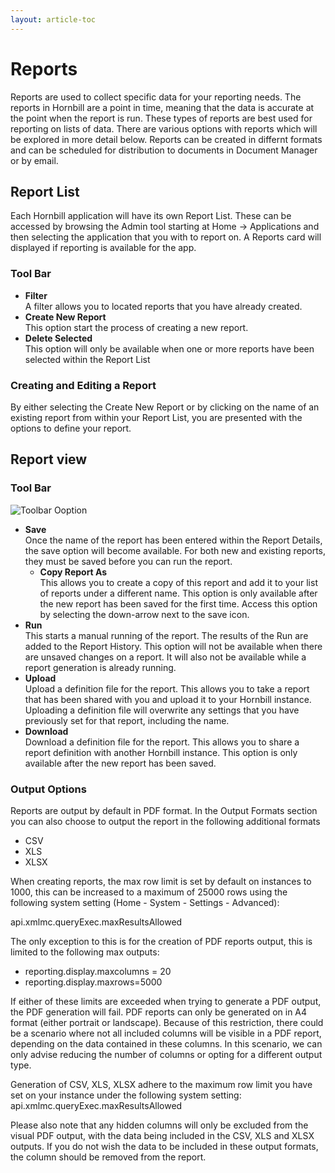 ```yaml
---
layout: article-toc
---
```

# Reports
Reports are used to collect specific data for your reporting needs. The reports in Hornbill are a point in time, meaning that the data is accurate at the point when the report is run. These types of reports are best used for reporting on lists of data. There are various options with reports which will be explored in more detail below. Reports can be created in differnt formats and can be scheduled for distribution to documents in Document Manager or by email.

## Report List
Each Hornbill application will have its own Report List. These can be accessed by browsing the Admin tool starting at Home -> Applications and then selecting the application that you with to report on. A Reports card will displayed if reporting is available for the app.

### Tool Bar
* **Filter**<br>A filter allows you to located reports that you have already created.
* **Create New Report**<br>This option start the process of creating a new report.
* **Delete Selected**<br>This option will only be available when one or more reports have been selected within the Report List

### Creating and Editing a Report
By either selecting the Create New Report or by clicking on the name of an existing report from within your Report List, you are presented with the options to define your report.

## Report view
### Tool Bar

![Toolbar Ooption](/_books/servicemanager-config/images/report-toolbar-options.png)

* **Save**<br>Once the name of the report has been entered within the Report Details, the save option will become available. For both new and existing reports, they must be saved before you can run the report.
    * **Copy Report As**<br>This allows you to create a copy of this report and add it to your list of reports under a different name. This option is only available after the new report has been saved for the first time. Access this option by selecting the down-arrow next to the save icon.
* **Run**<br>This starts a manual running of the report. The results of the Run are added to the Report History. This option will not be available when there are unsaved changes on a report. It will also not be available while a report generation is already running.
* **Upload**<br>Upload a definition file for the report. This allows you to take a report that has been shared with you and upload it to your Hornbill instance. Uploading a definition file will overwrite any settings that you have previously set for that report, including the name.
* **Download**<br>Download a definition file for the report. This allows you to share a report definition with another Hornbill instance. This option is only available after the new report has been saved.

### Output Options
Reports are output by default in PDF format. In the Output Formats section you can also choose to output the report in the following additional formats
* CSV
* XLS
* XLSX

When creating reports, the max row limit is set by default on instances to 1000, this can be increased to a maximum of 25000 rows using the following system setting (Home - System - Settings - Advanced):

api.xmlmc.queryExec.maxResultsAllowed

The only exception to this is for the creation of PDF reports output, this is limited to the following max outputs:
* reporting.display.maxcolumns = 20
* reporting.display.maxrows=5000

If either of these limits are exceeded when trying to generate a PDF output, the PDF generation will fail. PDF reports can only be generated on in A4 format (either portrait or landscape). Because of this restriction, there could be a scenario where not all included columns will be visible in a PDF report, depending on the data contained in these columns. In this scenario, we can only advise reducing the number of columns or opting for a different output type.

Generation of CSV, XLS, XLSX adhere to the maximum row limit you have set on your instance under the following system setting: api.xmlmc.queryExec.maxResultsAllowed

Please also note that any hidden columns will only be excluded from the visual PDF output, with the data being included in the CSV, XLS and XLSX outputs. If you do not wish the data to be included in these output formats, the column should be removed from the report.

<!-- duplicate page: https://docs.hornbill.com/esp-config/reporting/reports -->